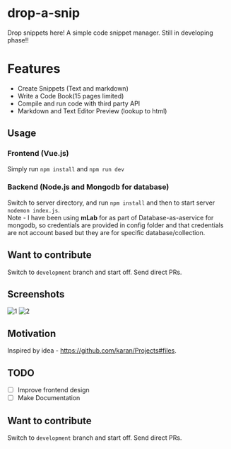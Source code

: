 # drop-a-snip
Drop snippets here! A simple code snippet manager. Still in developing phase!!

# Features
- Create Snippets (Text and markdown)
- Write a Code Book(15 pages limited)
- Compile and run code with third party API
- Markdown and Text Editor Preview (lookup to html)

## Usage

### Frontend (Vue.js)
Simply run 
`npm install` and `npm run dev`

### Backend (Node.js and Mongodb for database)
Switch to server directory, and run `npm install` and then to start server `nodemon index.js`.</br>
Note - I have been using <b>mLab</b> for as part of Database-as-aservice for mongodb, so credentials are provided in config folder and that credentials are not account based but they are for specific database/collection.


## Want to contribute
Switch to `development` branch and start off. Send direct PRs.

## Screenshots
![1](https://i.imgur.com/lzyHVVU.png)
![2](https://i.imgur.com/FVrfth6.png)


## Motivation
Inspired by idea - https://github.com/karan/Projects#files.

## TODO
- [ ] Improve frontend design
- [ ] Make Documentation

## Want to contribute
Switch to `development` branch and start off. Send direct PRs.
